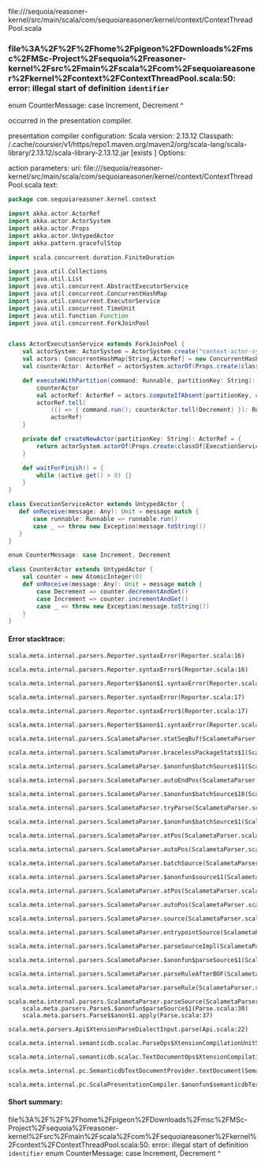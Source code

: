 file://<WORKSPACE>/sequoia/reasoner-kernel/src/main/scala/com/sequoiareasoner/kernel/context/ContextThreadPool.scala
### file%3A%2F%2F%2Fhome%2Fpigeon%2FDownloads%2Fmsc%2FMSc-Project%2Fsequoia%2Freasoner-kernel%2Fsrc%2Fmain%2Fscala%2Fcom%2Fsequoiareasoner%2Fkernel%2Fcontext%2FContextThreadPool.scala:50: error: illegal start of definition `identifier`
enum CounterMessage: case Increment, Decrement
^

occurred in the presentation compiler.

presentation compiler configuration:
Scala version: 2.13.12
Classpath:
<HOME>/.cache/coursier/v1/https/repo1.maven.org/maven2/org/scala-lang/scala-library/2.13.12/scala-library-2.13.12.jar [exists ]
Options:



action parameters:
uri: file://<WORKSPACE>/sequoia/reasoner-kernel/src/main/scala/com/sequoiareasoner/kernel/context/ContextThreadPool.scala
text:
```scala
package com.sequoiareasoner.kernel.context

import akka.actor.ActorRef
import akka.actor.ActorSystem
import akka.actor.Props
import akka.actor.UntypedActor
import akka.pattern.gracefulStop

import scala.concurrent.duration.FiniteDuration

import java.util.Collections
import java.util.List
import java.util.concurrent.AbstractExecutorService
import java.util.concurrent.ConcurrentHashMap
import java.util.concurrent.ExecutorService
import java.util.concurrent.TimeUnit
import java.util.function.Function
import java.util.concurrent.ForkJoinPool


class ActorExecutionService extends ForkJoinPool {
    val actorSystem: ActorSystem = ActorSystem.create("context-actor-system")
    val actors: ConcurrentHashMap[String,ActorRef] = new ConcurrentHashMap()
    val counterActor: ActorRef = actorSystem.actorOf(Props.create(classOf[CounterActor]), "counter")

    def executeWithPartition(command: Runnable, partitionKey: String): Unit = {
        counterActor
        val actorRef: ActorRef = actors.computeIfAbsent(partitionKey, createNewActor(_))
        actorRef.tell(
            (() => { command.run(); counterActor.tell(Decrement) }): Runnable, 
            actorRef)
    }

    private def createNewActor(partitionKey: String): ActorRef = {
        return actorSystem.actorOf(Props.create(classOf[ExecutionServiceActor]), partitionKey)
    }

    def waitForFinish() = {
        while (active.get() > 0) {}
    }
}

class ExecutionServiceActor extends UntypedActor {
   def onReceive(message: Any): Unit = message match {
       case runnable: Runnable => runnable.run()
       case _ => throw new Exception(message.toString())
   }
}

enum CounterMessage: case Increment, Decrement

class CounterActor extends UntypedActor {
    val counter = new AtomicInteger(0)
    def onReceive(message: Any): Unit = message match {
        case Decrement => counter.decrementAndGet()
        case Increment => counter.incrementAndGet()
        case _ => throw new Exception(message.toString())
    }
}
```



#### Error stacktrace:

```
scala.meta.internal.parsers.Reporter.syntaxError(Reporter.scala:16)
	scala.meta.internal.parsers.Reporter.syntaxError$(Reporter.scala:16)
	scala.meta.internal.parsers.Reporter$$anon$1.syntaxError(Reporter.scala:22)
	scala.meta.internal.parsers.Reporter.syntaxError(Reporter.scala:17)
	scala.meta.internal.parsers.Reporter.syntaxError$(Reporter.scala:17)
	scala.meta.internal.parsers.Reporter$$anon$1.syntaxError(Reporter.scala:22)
	scala.meta.internal.parsers.ScalametaParser.statSeqBuf(ScalametaParser.scala:4096)
	scala.meta.internal.parsers.ScalametaParser.bracelessPackageStats$1(ScalametaParser.scala:4288)
	scala.meta.internal.parsers.ScalametaParser.$anonfun$batchSource$11(ScalametaParser.scala:4300)
	scala.meta.internal.parsers.ScalametaParser.autoEndPos(ScalametaParser.scala:366)
	scala.meta.internal.parsers.ScalametaParser.$anonfun$batchSource$10(ScalametaParser.scala:4300)
	scala.meta.internal.parsers.ScalametaParser.tryParse(ScalametaParser.scala:206)
	scala.meta.internal.parsers.ScalametaParser.$anonfun$batchSource$1(ScalametaParser.scala:4292)
	scala.meta.internal.parsers.ScalametaParser.atPos(ScalametaParser.scala:319)
	scala.meta.internal.parsers.ScalametaParser.autoPos(ScalametaParser.scala:363)
	scala.meta.internal.parsers.ScalametaParser.batchSource(ScalametaParser.scala:4261)
	scala.meta.internal.parsers.ScalametaParser.$anonfun$source$1(ScalametaParser.scala:4255)
	scala.meta.internal.parsers.ScalametaParser.atPos(ScalametaParser.scala:319)
	scala.meta.internal.parsers.ScalametaParser.autoPos(ScalametaParser.scala:363)
	scala.meta.internal.parsers.ScalametaParser.source(ScalametaParser.scala:4255)
	scala.meta.internal.parsers.ScalametaParser.entrypointSource(ScalametaParser.scala:4259)
	scala.meta.internal.parsers.ScalametaParser.parseSourceImpl(ScalametaParser.scala:119)
	scala.meta.internal.parsers.ScalametaParser.$anonfun$parseSource$1(ScalametaParser.scala:116)
	scala.meta.internal.parsers.ScalametaParser.parseRuleAfterBOF(ScalametaParser.scala:58)
	scala.meta.internal.parsers.ScalametaParser.parseRule(ScalametaParser.scala:53)
	scala.meta.internal.parsers.ScalametaParser.parseSource(ScalametaParser.scala:116)
	scala.meta.parsers.Parse$.$anonfun$parseSource$1(Parse.scala:30)
	scala.meta.parsers.Parse$$anon$1.apply(Parse.scala:37)
	scala.meta.parsers.Api$XtensionParseDialectInput.parse(Api.scala:22)
	scala.meta.internal.semanticdb.scalac.ParseOps$XtensionCompilationUnitSource.toSource(ParseOps.scala:15)
	scala.meta.internal.semanticdb.scalac.TextDocumentOps$XtensionCompilationUnitDocument.toTextDocument(TextDocumentOps.scala:179)
	scala.meta.internal.pc.SemanticdbTextDocumentProvider.textDocument(SemanticdbTextDocumentProvider.scala:54)
	scala.meta.internal.pc.ScalaPresentationCompiler.$anonfun$semanticdbTextDocument$1(ScalaPresentationCompiler.scala:462)
```
#### Short summary: 

file%3A%2F%2F%2Fhome%2Fpigeon%2FDownloads%2Fmsc%2FMSc-Project%2Fsequoia%2Freasoner-kernel%2Fsrc%2Fmain%2Fscala%2Fcom%2Fsequoiareasoner%2Fkernel%2Fcontext%2FContextThreadPool.scala:50: error: illegal start of definition `identifier`
enum CounterMessage: case Increment, Decrement
^